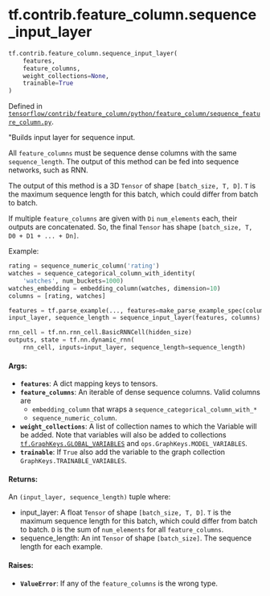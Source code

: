 <div itemscope itemtype="http://developers.google.com/ReferenceObject">
<meta itemprop="name" content="tf.contrib.feature_column.sequence_input_layer" />
<meta itemprop="path" content="Stable" />
</div>

# tf.contrib.feature_column.sequence_input_layer

``` python
tf.contrib.feature_column.sequence_input_layer(
    features,
    feature_columns,
    weight_collections=None,
    trainable=True
)
```



Defined in [`tensorflow/contrib/feature_column/python/feature_column/sequence_feature_column.py`](/code/stable/tensorflow/contrib/feature_column/python/feature_column/sequence_feature_column.py).

"Builds input layer for sequence input.

All `feature_columns` must be sequence dense columns with the same
`sequence_length`. The output of this method can be fed into sequence
networks, such as RNN.

The output of this method is a 3D `Tensor` of shape `[batch_size, T, D]`.
`T` is the maximum sequence length for this batch, which could differ from
batch to batch.

If multiple `feature_columns` are given with `Di` `num_elements` each, their
outputs are concatenated. So, the final `Tensor` has shape
`[batch_size, T, D0 + D1 + ... + Dn]`.

Example:

```python
rating = sequence_numeric_column('rating')
watches = sequence_categorical_column_with_identity(
    'watches', num_buckets=1000)
watches_embedding = embedding_column(watches, dimension=10)
columns = [rating, watches]

features = tf.parse_example(..., features=make_parse_example_spec(columns))
input_layer, sequence_length = sequence_input_layer(features, columns)

rnn_cell = tf.nn.rnn_cell.BasicRNNCell(hidden_size)
outputs, state = tf.nn.dynamic_rnn(
    rnn_cell, inputs=input_layer, sequence_length=sequence_length)
```

#### Args:

* <b>`features`</b>: A dict mapping keys to tensors.
* <b>`feature_columns`</b>: An iterable of dense sequence columns. Valid columns are
    - `embedding_column` that wraps a `sequence_categorical_column_with_*`
    - `sequence_numeric_column`.
* <b>`weight_collections`</b>: A list of collection names to which the Variable will be
    added. Note that variables will also be added to collections
    <a href="../../../tf/GraphKeys.md#GLOBAL_VARIABLES"><code>tf.GraphKeys.GLOBAL_VARIABLES</code></a> and `ops.GraphKeys.MODEL_VARIABLES`.
* <b>`trainable`</b>: If `True` also add the variable to the graph collection
    `GraphKeys.TRAINABLE_VARIABLES`.


#### Returns:

An `(input_layer, sequence_length)` tuple where:
- input_layer: A float `Tensor` of shape `[batch_size, T, D]`.
    `T` is the maximum sequence length for this batch, which could differ
    from batch to batch. `D` is the sum of `num_elements` for all
    `feature_columns`.
- sequence_length: An int `Tensor` of shape `[batch_size]`. The sequence
    length for each example.


#### Raises:

* <b>`ValueError`</b>: If any of the `feature_columns` is the wrong type.